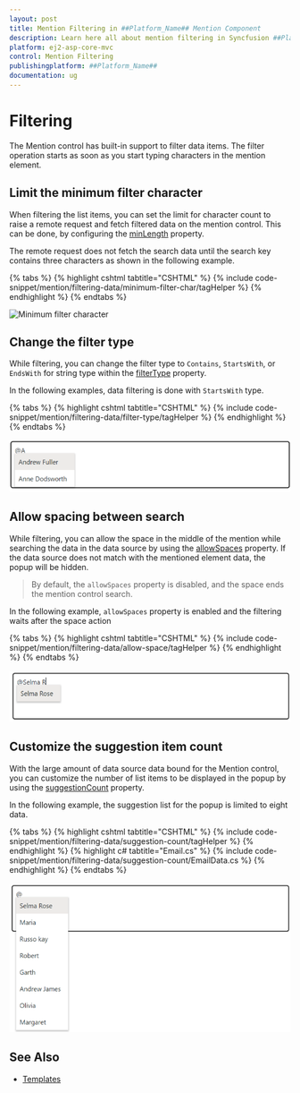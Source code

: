 ```yaml
---
layout: post
title: Mention Filtering in ##Platform_Name## Mention Component
description: Learn here all about mention filtering in Syncfusion ##Platform_Name## Mention component of Syncfusion Essential JS 2 and more.
platform: ej2-asp-core-mvc
control: Mention Filtering
publishingplatform: ##Platform_Name##
documentation: ug
---
```


# Filtering

The Mention control has built-in support to filter data items. The filter operation starts as soon as you start typing characters in the mention element.

## Limit the minimum filter character

When filtering the list items, you can set the limit for character count to raise a remote request and fetch filtered data on the mention control. This can be done, by configuring the [minLength](https://help.syncfusion.com/cr/aspnetmvc-js2/Syncfusion.EJ2.DropDowns.Mention.html#Syncfusion_EJ2_DropDowns_Mention_MinLength) property.

The remote request does not fetch the search data until the search key contains three characters as shown in the following example.

{% tabs %}
{% highlight cshtml tabtitle="CSHTML" %}
{% include code-snippet/mention/filtering-data/minimum-filter-char/tagHelper %}
{% endhighlight %}
{% endtabs %}

![Minimum filter character](../images/minimum-filter-char.gif)

## Change the filter type

While filtering, you can change the filter type to `Contains`, `StartsWith`, or `EndsWith` for string type within the [filterType](https://help.syncfusion.com/cr/aspnetmvc-js2/Syncfusion.EJ2.DropDowns.Mention.html#Syncfusion_EJ2_DropDowns_Mention_FilterType) property.

In the following examples, data filtering is done with `StartsWith` type.

{% tabs %}
{% highlight cshtml tabtitle="CSHTML" %}
{% include code-snippet/mention/filtering-data/filter-type/tagHelper %}
{% endhighlight %}
{% endtabs %}

![Change filter type](../images/filter-type.png)

## Allow spacing between search

While filtering, you can allow the space in the middle of the mention while searching the data in the data source by using the [allowSpaces](https://help.syncfusion.com/cr/aspnetmvc-js2/Syncfusion.EJ2.DropDowns.Mention.html#Syncfusion_EJ2_DropDowns_Mention_AllowSpaces) property. If the data source does not match with the mentioned element data, the popup will be hidden.

> By default, the `allowSpaces` property is disabled, and the space ends the mention control search.

In the following example, `allowSpaces` property is enabled and the filtering waits after the space action

{% tabs %}
{% highlight cshtml tabtitle="CSHTML" %}
{% include code-snippet/mention/filtering-data/allow-space/tagHelper %}
{% endhighlight %}
{% endtabs %}

![Allow spacing between search](../images/allow-spacing.png)

## Customize the suggestion item count

With the large amount of data source data bound for the Mention control, you can customize the number of list items to be displayed in the popup by using the [suggestionCount](https://help.syncfusion.com/cr/aspnetmvc-js2/Syncfusion.EJ2.DropDowns.Mention.html#Syncfusion_EJ2_DropDowns_Mention_SuggestionCount) property.

In the following example, the suggestion list for the popup is limited to eight data.

{% tabs %}
{% highlight cshtml tabtitle="CSHTML" %}
{% include code-snippet/mention/filtering-data/suggestion-count/tagHelper %}
{% endhighlight %}
{% highlight c# tabtitle="Email.cs" %}
{% include code-snippet/mention/filtering-data/suggestion-count/EmailData.cs %}
{% endhighlight %}
{% endtabs %}

![suggestion item count](../images/suggestion-count.png)

## See Also

* [Templates](./template)

